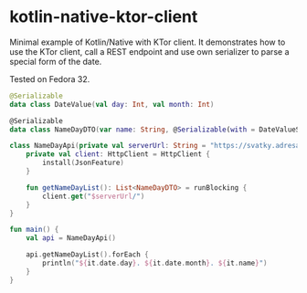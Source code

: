 # kotlin-native-ktor-client
Minimal example of Kotlin/Native with KTor client. 
It demonstrates how to use the KTor client, call a REST endpoint and use own serializer to parse a special form of the date.

Tested on Fedora 32.

```kotlin
@Serializable
data class DateValue(val day: Int, val month: Int)

@Serializable
data class NameDayDTO(var name: String, @Serializable(with = DateValueSerializer::class) var date: DateValue)

class NameDayApi(private val serverUrl: String = "https://svatky.adresa.info/json") {
    private val client: HttpClient = HttpClient {
        install(JsonFeature)
    }

    fun getNameDayList(): List<NameDayDTO> = runBlocking {
        client.get("$serverUrl/")
    }
}

fun main() {
    val api = NameDayApi()

    api.getNameDayList().forEach {
        println("${it.date.day}. ${it.date.month}. ${it.name}")
    }
}
```
